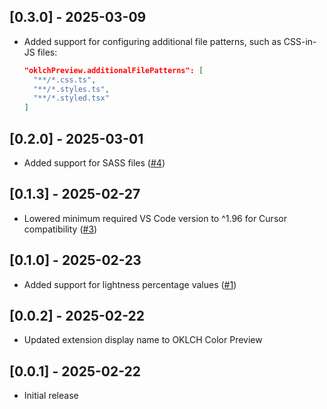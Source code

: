 ## [0.3.0] - 2025-03-09

- Added support for configuring additional file patterns, such as CSS-in-JS files:

  ```json
  "oklchPreview.additionalFilePatterns": [
    "**/*.css.ts",
    "**/*.styles.ts",
    "**/*.styled.tsx"
  ]
  ```

## [0.2.0] - 2025-03-01

- Added support for SASS files ([#4](https://github.com/dotnize/oklch-preview/issues/4))

## [0.1.3] - 2025-02-27

- Lowered minimum required VS Code version to ^1.96 for Cursor compatibility ([#3](https://github.com/dotnize/oklch-preview/issues/3))

## [0.1.0] - 2025-02-23

- Added support for lightness percentage values ([#1](https://github.com/dotnize/oklch-preview/issues/1))

## [0.0.2] - 2025-02-22

- Updated extension display name to OKLCH Color Preview

## [0.0.1] - 2025-02-22

- Initial release
